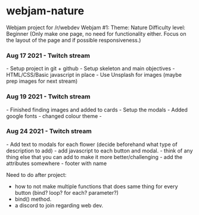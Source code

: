 # webjam-nature

Webjam project for /r/webdev
Webjam #1:
Theme: Nature
Difficulty level: Beginner (Only make one page, no need for functionality either. Focus on the layout of the page and if possible responsiveness.)

<h3>Aug 17 2021 - Twitch stream</h3>
- Setup project in git + github
- Setup skeleton and main objectives
- HTML/CSS/Basic javascript in place
- Use Unsplash for images (maybe prep images for next stream)

<h3>Aug 19 2021 - Twitch stream</h3>
- Finished finding images and added to cards
- Setup the modals
- Added google fonts
- changed colour theme
-

<h3>Aug 24 2021 - Twitch stream</h3>
- Add text to modals for each flower (decide beforehand what type of description to add) 
- add javascript to each button and modal.
- think of any thing else that you can add to make it more better/challenging
- add the attributes somewhere - footer with name


Need to do after project:
- how to not make multiple functions that does same thing for every button (bind? loop? for each? parameter?)
- bind() method.
- a discord to join regarding web dev.